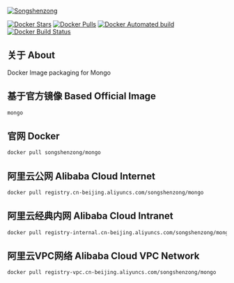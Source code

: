 [![Songshenzong](https://songshenzong.com/images/logo.png)](https://songshenzong.com)

[![Docker Stars](https://img.shields.io/docker/stars/songshenzong/mongo.svg?style=flat-square)](https://hub.docker.com/r/songshenzong/php/)
[![Docker Pulls](https://img.shields.io/docker/pulls/songshenzong/mongo.svg?style=flat-square)](https://hub.docker.com/r/songshenzong/php/)
[![Docker Automated build](https://img.shields.io/docker/automated/songshenzong/mongo.svg?style=flat-square)](https://hub.docker.com/r/songshenzong/php/)
[![Docker Build Status](https://img.shields.io/docker/build/songshenzong/mongo.svg?style=flat-square)](https://hub.docker.com/r/songshenzong/php/)

## 关于 About
Docker Image packaging for Mongo


## 基于官方镜像 Based Official Image

```bash
mongo
```



## 官网 Docker

```bash
docker pull songshenzong/mongo
```



## 阿里云公网 Alibaba Cloud Internet

```bash
docker pull registry.cn-beijing.aliyuncs.com/songshenzong/mongo
```


## 阿里云经典内网 Alibaba Cloud Intranet

```bash
docker pull registry-internal.cn-beijing.aliyuncs.com/songshenzong/mongo
```



## 阿里云VPC网络 Alibaba Cloud VPC Network

```bash
docker pull registry-vpc.cn-beijing.aliyuncs.com/songshenzong/mongo
```
